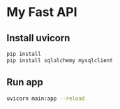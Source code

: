 # My Fast API

## Install uvicorn
```bash
pip install 
pip install sqlalchemy mysqlclient
```

## Run app
```bash
uvicorn main:app --reload
```